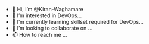 - 👋 Hi, I’m @Kiran-Waghamare
- 👀 I’m interested in DevOps...
- 🌱 I’m currently learning skillset required for DevOps...
- 💞️ I’m looking to collaborate on ...
- 📫 How to reach me ...

<!---
Kiran-Waghamare/Kiran-Waghamare is a ✨ special ✨ repository because its `README.md` (this file) appears on your GitHub profile.
You can click the Preview link to take a look at your changes.
--->

